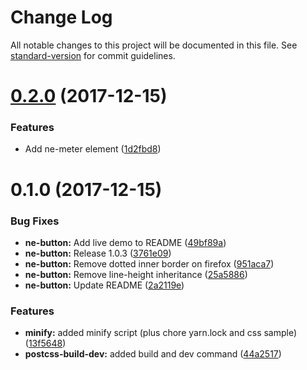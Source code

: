 # Change Log

All notable changes to this project will be documented in this file. See [standard-version](https://github.com/conventional-changelog/standard-version) for commit guidelines.

<a name="0.2.0"></a>
# [0.2.0](https://github.com/equinusocio/native-elements/compare/v0.1.0...v0.2.0) (2017-12-15)


### Features

* Add ne-meter element ([1d2fbd8](https://github.com/equinusocio/native-elements/commit/1d2fbd8))



<a name="0.1.0"></a>
# 0.1.0 (2017-12-15)


### Bug Fixes

* **ne-button:** Add live demo to README ([49bf89a](https://github.com/equinusocio/native-elements/commit/49bf89a))
* **ne-button:** Release 1.0.3 ([3761e09](https://github.com/equinusocio/native-elements/commit/3761e09))
* **ne-button:** Remove dotted inner border on firefox ([951aca7](https://github.com/equinusocio/native-elements/commit/951aca7))
* **ne-button:** Remove line-height inheritance ([25a5886](https://github.com/equinusocio/native-elements/commit/25a5886))
* **ne-button:** Update README ([2a2119e](https://github.com/equinusocio/native-elements/commit/2a2119e))


### Features

* **minify:** added minify script (plus chore yarn.lock and css sample) ([13f5648](https://github.com/equinusocio/native-elements/commit/13f5648))
* **postcss-build-dev:** added build and dev command ([44a2517](https://github.com/equinusocio/native-elements/commit/44a2517))
